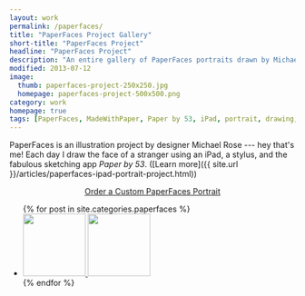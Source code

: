 ```yaml
---
layout: work
permalink: /paperfaces/
title: "PaperFaces Project Gallery"
short-title: "PaperFaces Project"
headline: "PaperFaces Project"
description: "An entire gallery of PaperFaces portraits drawn by Michael Rose using Paper by 53 and an iPad."
modified: 2013-07-12
image: 
  thumb: paperfaces-project-250x250.jpg
  homepage: paperfaces-project-500x500.png
category: work
homepage: true
tags: [PaperFaces, MadeWithPaper, Paper by 53, iPad, portrait, drawing, illustration, painting, Michael Rose]
---
```


PaperFaces is an illustration project by designer Michael Rose --- hey that's me! Each day I draw the face of a stranger using an iPad, a stylus, and the fabulous sketching app *Paper by 53*. ([Learn more]({{ site.url }}/articles/paperfaces-ipad-portrait-project.html))

<div markdown="0" style="text-align:center"><a href="{{ site.url }}/portraits/" class="btn btn-inverse" style="margin-bottom:0;">Order a Custom PaperFaces Portrait</a></div>

<ul class="oversized-recent-grid unstyled-list">
{% for post in site.categories.paperfaces %}
	<li><a href="{{ site.url }}{{ post.url }}" title="{{ post.title }}">
		<img class="load" src="{{ site.url }}/images/preload.gif" data-original="{{ site.url }}/images/{{ post.image.thumb }}" alt="" width="110" height="110">
		<noscript><img src="{{ site.url }}/images/{{ post.image.thumb }}" alt="" width="110" height="110"></noscript>
	</a></li>
{% endfor %}
</ul>